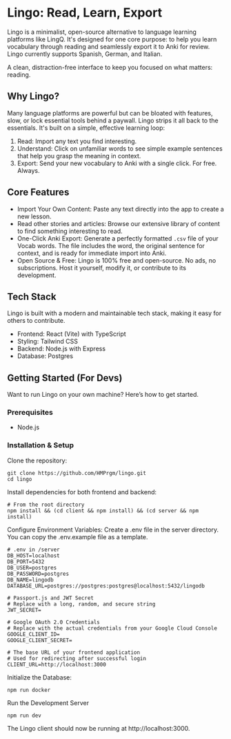 # Lingo: Read, Learn, Export
Lingo is a minimalist, open-source alternative to language learning platforms like LingQ. It's designed for one core purpose: to help you learn vocabulary through reading and seamlessly export it to Anki for review. Lingo currently supports Spanish, German, and Italian.

A clean, distraction-free interface to keep you focused on what matters: reading.
## Why Lingo?
Many language platforms are powerful but can be bloated with features, slow, or lock essential tools behind a paywall. Lingo strips it all back to the essentials. It's built on a simple, effective learning loop:
1. Read: Import any text you find interesting.
2. Understand: Click on unfamiliar words to see simple example sentences that help you grasp the meaning in context.
3. Export: Send your new vocabulary to Anki with a single click. For free. Always.
## Core Features
- Import Your Own Content: Paste any text directly into the app to create a new lesson.
- Read other stories and articles: Browse our extensive library of content to find something interesting to read.
- One-Click Anki Export: Generate a perfectly formatted `.csv` file of your Vocab words. The file includes the word, the original sentence for context, and is ready for immediate import into Anki.
- Open Source & Free: Lingo is 100% free and open-source. No ads, no subscriptions. Host it yourself, modify it, or contribute to its development.
## Tech Stack
Lingo is built with a modern and maintainable tech stack, making it easy for others to contribute.
- Frontend: React (Vite) with TypeScript
- Styling: Tailwind CSS
- Backend: Node.js with Express
- Database: Postgres
## Getting Started (For Devs)
Want to run Lingo on your own machine? Here’s how to get started.
### Prerequisites
- Node.js
### Installation & Setup
Clone the repository:
```
git clone https://github.com/HMPrgm/lingo.git
cd lingo
```
Install dependencies for both frontend and backend:
```
# From the root directory
npm install && (cd client && npm install) && (cd server && npm install)
```
Configure Environment Variables:
Create a .env file in the server directory. You can copy the .env.example file as a template.
```
# .env in /server
DB_HOST=localhost
DB_PORT=5432
DB_USER=postgres
DB_PASSWORD=postgres
DB_NAME=lingodb
DATABASE_URL=postgres://postgres:postgres@localhost:5432/lingodb

# Passport.js and JWT Secret
# Replace with a long, random, and secure string
JWT_SECRET=

# Google OAuth 2.0 Credentials
# Replace with the actual credentials from your Google Cloud Console
GOOGLE_CLIENT_ID=
GOOGLE_CLIENT_SECRET=

# The base URL of your frontend application
# Used for redirecting after successful login
CLIENT_URL=http://localhost:3000
```
Initialize the Database:
```
npm run docker
```
Run the Development Server
```
npm run dev
```
The Lingo client should now be running at http://localhost:3000.
